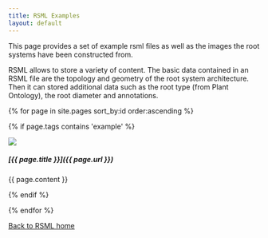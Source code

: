```yaml
---
title: RSML Examples
layout: default
---
```


This page provides a set of example rsml files as well as the images the root systems have been constructed from.

RSML allows to store a variety of content. The basic data contained in an RSML file are the topology and geometry of the root system architecture. Then it can stored additional data such as the root type (from Plant Ontology), the root diameter and annotations.

[//]: # (list pages with tags example using liquid markup)
[//]: # (each page should have a xxx_tn.png image file in)
[//]: # (images/examples folder, with xxx the page title)

  {% for page in site.pages sort_by:id order:ascending %}
  
  {% if page.tags contains 'example' %}
  
  <div class="example_block" markdown="1">
  
  <img src="/images/examples/{{ page.title }}_tn.png">
  
  <h5 id="{{ page.title }}" alt="{{ page.title }}" markdown="1">
  [{{ page.title }}]({{ page.url }}) 
  </h5>
  
  {{ page.content }}
  
  </div>
  
  {% endif %}
  
  {% endfor %}

[Back to RSML home](index)